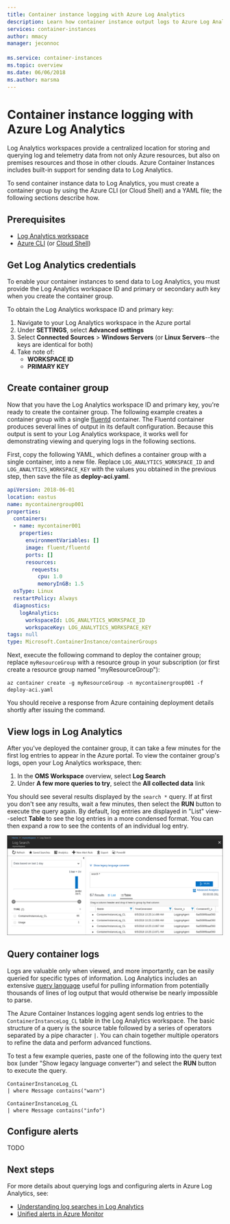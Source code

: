 ```yaml
---
title: Container instance logging with Azure Log Analytics
description: Learn how container instance output logs to Azure Log Analytics.
services: container-instances
author: mmacy
manager: jeconnoc

ms.service: container-instances
ms.topic: overview
ms.date: 06/06/2018
ms.author: marsma
---
```

# Container instance logging with Azure Log Analytics

Log Analytics workspaces provide a centralized location for storing and querying log and telemetry data from not only Azure resources, but also on premises resources and those in other clouds. Azure Container Instances includes built-in support for sending data to Log Analytics.

To send container instance data to Log Analytics, you must create a container group by using the Azure CLI (or Cloud Shell) and a YAML file; the following sections describe how.

## Prerequisites

* [Log Analytics workspace](../log-analytics/log-analytics-quick-create-workspace.md)
* [Azure CLI](/cli/azure/install-azure-cli) (or [Cloud Shell](/azure/cloud-shell/overview))

## Get Log Analytics credentials

To enable your container instances to send data to Log Analytics, you must provide the Log Analytics workspace ID and primary or secondary auth key when you create the container group.

To obtain the Log Analytics workspace ID and primary key:

1. Navigate to your Log Analytics workspace in the Azure portal
1. Under **SETTINGS**, select **Advanced settings**
1. Select **Connected Sources** > **Windows Servers** (or **Linux Servers**--the keys are identical for both)
1. Take note of:
   * **WORKSPACE ID**
   * **PRIMARY KEY**

## Create container group

Now that you have the Log Analytics workspace ID and primary key, you're ready to create the container group. The following example creates a container group with a single [fluentd][fluentd] container. The Fluentd container produces several lines of output in its default configuration. Because this output is sent to your Log Analytics workspace, it works well for demonstrating viewing and querying logs in the following sections.

First, copy the following YAML, which defines a container group with a single container, into a new file. Replace `LOG_ANALYTICS_WORKSPACE_ID` and `LOG_ANALYTICS_WORKSPACE_KEY` with the values you obtained in the previous step, then save the file as **deploy-aci.yaml**.

```yaml
apiVersion: 2018-06-01
location: eastus
name: mycontainergroup001
properties:
  containers:
  - name: mycontainer001
    properties:
      environmentVariables: []
      image: fluent/fluentd
      ports: []
      resources:
        requests:
          cpu: 1.0
          memoryInGB: 1.5
  osType: Linux
  restartPolicy: Always
  diagnostics:
    logAnalytics:
      workspaceId: LOG_ANALYTICS_WORKSPACE_ID
      workspaceKey: LOG_ANALYTICS_WORKSPACE_KEY
tags: null
type: Microsoft.ContainerInstance/containerGroups
```

Next, execute the following command to deploy the container group; replace `myResourceGroup` with a resource group in your subscription (or first create a resource group named "myResourceGroup"):

```azurecli-interactive
az container create -g myResourceGroup -n mycontainergroup001 -f deploy-aci.yaml
```

You should receive a response from Azure containing deployment details shortly after issuing the command.

## View logs in Log Analytics

After you've deployed the container group, it can take a few minutes for the first log entries to appear in the Azure portal. To view the container group's logs, open your Log Analytics workspace, then:

1. In the **OMS Workspace** overview, select **Log Search**
1. Under **A few more queries to try**, select the **All collected data** link

You should see several results displayed by the `search *` query. If at first you don't see any results, wait a few minutes, then select the **RUN** button to execute the query again. By default, log entries are displayed in "List" view--select **Table** to see the log entries in a more condensed format. You can then expand a row to see the contents of an individual log entry.

![Log Search results in the Azure Portal][log-search-01]

## Query container logs

Logs are valuable only when viewed, and more importantly, can be easily queried for specific types of information. Log Analytics includes an extensive [query language][query_lang] useful for pulling information from potentially thousands of lines of log output that would otherwise be nearly impossible to parse.

The Azure Container Instances logging agent sends log entries to the `ContainerInstanceLog_CL` table in the Log Analytics workspace. The basic structure of a query is the source table followed by a series of operators separated by a pipe character `|`. You can chain together multiple operators to refine the data and perform advanced functions.

To test a few example queries, paste one of the following into the query text box (under "Show legacy language converter") and select the **RUN** button to execute the query.

```query
ContainerInstanceLog_CL
| where Message contains("warn")
```

```query
ContainerInstanceLog_CL
| where Message contains("info")
```

## Configure alerts

TODO

## Next steps

For more details about querying logs and configuring alerts in Azure Log Analytics, see:

* [Understanding log searches in Log Analytics](../log-analytics/log-analytics-log-search.md)
* [Unified alerts in Azure Monitor](../monitoring-and-diagnostics/monitoring-overview-unified-alerts.md)

<!-- IMAGES -->
[log-search-01]: ./media/container-instances-log-analytics/portal-query-01.png

<!-- LINKS - External -->
[fluentd]: https://hub.docker.com/r/fluent/fluentd/
[query_lang]: https://docs.loganalytics.io/

<!-- LINKS - Internal -->